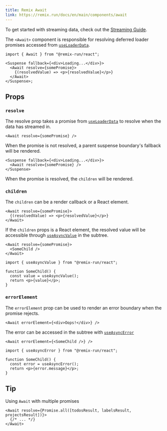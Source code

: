 ```yaml
---
title: Remix Await
link: https://remix.run/docs/en/main/components/await
---
```

To get started with streaming data, check out the [Streaming Guide](https://remix.run/docs/en/main/guides/streaming).

The `<Await>` component is responsible for resolving deferred loader promises accessed from [`useLoaderData`](https://remix.run/docs/en/main/hooks/use-loader-data).

```tsx
import { Await } from "@remix-run/react";

<Suspense fallback={<div>Loading...</div>}>
  <Await resolve={somePromise}>
    {(resolvedValue) => <p>{resolvedValue}</p>}
  </Await>
</Suspense>;
```

## [](https://remix.run/docs/en/main/components/await#props)Props

### [](https://remix.run/docs/en/main/components/await#resolve)`resolve`

The resolve prop takes a promise from [`useLoaderData`](https://remix.run/docs/en/main/hooks/use-loader-data) to resolve when the data has streamed in.

```tsx
<Await resolve={somePromise} />
```


When the promise is not resolved, a parent suspense boundary's fallback will be rendered.

```tsx
<Suspense fallback={<div>Loading...</div>}>
  <Await resolve={somePromise} />
</Suspense>
```


When the promise is resolved, the `children` will be rendered.

### [](https://remix.run/docs/en/main/components/await#children)`children`

The `children` can be a render callback or a React element.

```tsx
<Await resolve={somePromise}>
  {(resolvedValue) => <p>{resolvedValue}</p>}
</Await>
```

If the `children` props is a React element, the resolved value will be accessible through [`useAsyncValue`](https://remix.run/docs/en/main/hooks/use-async-value) in the subtree.

```tsx
<Await resolve={somePromise}>
  <SomeChild />
</Await>
```


```tsx
import { useAsyncValue } from "@remix-run/react";

function SomeChild() {
  const value = useAsyncValue();
  return <p>{value}</p>;
}
```

### [](https://remix.run/docs/en/main/components/await#errorelement)`errorElement`

The `errorElement` prop can be used to render an error boundary when the promise rejects.

```
<Await errorElement={<div>Oops!</div>} />
```


The error can be accessed in the subtree with [`useAsyncError`](https://remix.run/docs/en/main/hooks/use-async-error)

```tsx
<Await errorElement={<SomeChild />} />
```

```tsx
import { useAsyncError } from "@remix-run/react";

function SomeChild() {
  const error = useAsyncError();
  return <p>{error.message}</p>;
}
```


## Tip
Using `Await` with multiple promises

```tsx
<Await resolve={Promise.all([todosResult, labelsResult, projectsResult])}>
  {/* ... */}
</Await>
```
